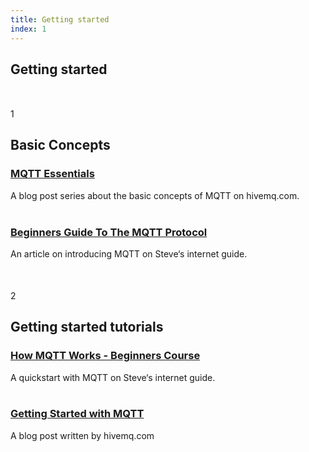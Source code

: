 ```yaml
---
title: Getting started
index: 1
---
```


<section class="content-floating">
<h1>Getting started</h1>
<section style="margin: 50px 0;">
   <div class="round-number">1</div>
   <article class="indented">
      <h2>Basic Concepts</h2>
      <h3><a href="https://www.hivemq.com/mqtt-essentials/" alt="HiveMQ MQTT Essentials" title="HiveMQ MQTT Essentials">MQTT Essentials</a></h3>
      A blog post series about the basic concepts of MQTT on hivemq.com.
      <br/><br/>
      <h3><a href="http://www.steves-internet-guide.com/mqtt/" alt="Steve‘s internet guide" title="Steve‘s internet guide">Beginners Guide To The MQTT Protocol</a></h3>
      An article on  introducing MQTT on Steve‘s internet guide.
   </article>
</section>

<section style="margin-bottom: 100px;">
   <div class="round-number">2</div>
   <article class="indented">
      <h2>Getting started tutorials</h2>
      <h3><a href="http://www.steves-internet-guide.com/mqtt-works/" alt="Steve‘s internet guide" title="Steve‘s internet guide">How MQTT Works - Beginners Course</a></h3>
      A quickstart with MQTT on Steve‘s internet guide.
      <br/><br/>
      <h3><a href="https://www.hivemq.com/blog/how-to-get-started-with-mqtt/" alt="HiveMQ" title="HiveMQ.com">Getting Started with MQTT</a></h3>
      A blog post written by hivemq.com
   </article>
</section>
</section>
